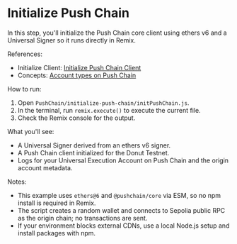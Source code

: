 # Initialize Push Chain

In this step, you'll initialize the Push Chain core client using ethers v6 and a Universal Signer so it runs directly in Remix.

References:

- Initialize Client: [Initialize Push Chain Client](https://pushchain.github.io/push-chain-website/pr-preview/pr-1067/docs/chain/build/initialize-push-chain-client/)
- Concepts: [Account types on Push Chain](https://pushchain.github.io/push-chain-website/pr-preview/pr-1067/docs/chain/important-concepts/#account-types-on-push-chain)

How to run:

1. Open `PushChain/initialize-push-chain/initPushChain.js`.
2. In the terminal, run `remix.execute()` to execute the current file.
3. Check the Remix console for the output.

What you'll see:

- A Universal Signer derived from an ethers v6 signer.
- A Push Chain client initialized for the Donut Testnet.
- Logs for your Universal Execution Account on Push Chain and the origin account metadata.

Notes:

- This example uses `ethers@6` and `@pushchain/core` via ESM, so no npm install is required in Remix.
- The script creates a random wallet and connects to Sepolia public RPC as the origin chain; no transactions are sent.
- If your environment blocks external CDNs, use a local Node.js setup and install packages with npm.
